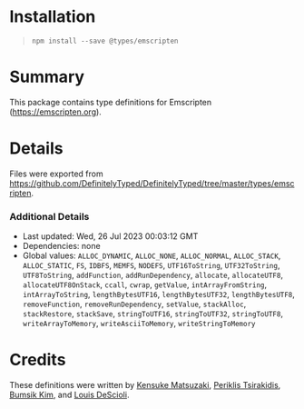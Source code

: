 # Installation
> `npm install --save @types/emscripten`

# Summary
This package contains type definitions for Emscripten (https://emscripten.org).

# Details
Files were exported from https://github.com/DefinitelyTyped/DefinitelyTyped/tree/master/types/emscripten.

### Additional Details
 * Last updated: Wed, 26 Jul 2023 00:03:12 GMT
 * Dependencies: none
 * Global values: `ALLOC_DYNAMIC`, `ALLOC_NONE`, `ALLOC_NORMAL`, `ALLOC_STACK`, `ALLOC_STATIC`, `FS`, `IDBFS`, `MEMFS`, `NODEFS`, `UTF16ToString`, `UTF32ToString`, `UTF8ToString`, `addFunction`, `addRunDependency`, `allocate`, `allocateUTF8`, `allocateUTF8OnStack`, `ccall`, `cwrap`, `getValue`, `intArrayFromString`, `intArrayToString`, `lengthBytesUTF16`, `lengthBytesUTF32`, `lengthBytesUTF8`, `removeFunction`, `removeRunDependency`, `setValue`, `stackAlloc`, `stackRestore`, `stackSave`, `stringToUTF16`, `stringToUTF32`, `stringToUTF8`, `writeArrayToMemory`, `writeAsciiToMemory`, `writeStringToMemory`

# Credits
These definitions were written by [Kensuke Matsuzaki](https://github.com/zakki), [Periklis Tsirakidis](https://github.com/periklis), [Bumsik Kim](https://github.com/kbumsik), and [Louis DeScioli](https://github.com/lourd).
